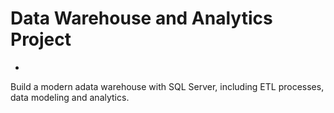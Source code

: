 # Data Warehouse and Analytics Project

-

Build a modern adata warehouse with SQL Server, including ETL processes, data modeling and analytics.
